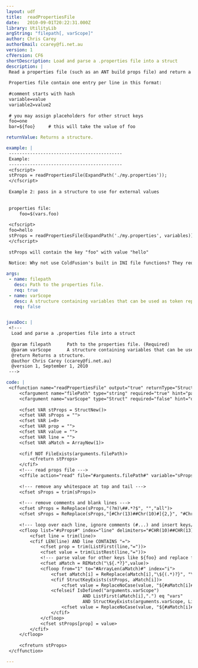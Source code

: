 ```yaml
---
layout: udf
title:  readPropertiesFile
date:   2010-09-01T20:22:31.000Z
library: UtilityLib
argString: "filepath[, varScope]"
author: Chris Carey
authorEmail: ccarey@fi.net.au
version: 1
cfVersion: CF6
shortDescription: Load and parse a .properties file into a struct
description: |
 Read a properties file (such as an ANT build props file) and return a structure.
 
 Properties file contain one entry per line in this format:
 
 #comment starts with hash
 variable=value
 variable2=value2
 
 # you may assign placeholders for other struct keys
 foo=one
 bar=${foo}     # this will take the value of foo

returnValue: Returns a structure.

example: |
 -------------------------------------------
 Example:
 -------------------------------------------
 <cfscript>
 stProps = readPropertiesFile(ExpandPath('./my.properties'));
 </cfscript>
 
 Example 2: pass in a structure to use for external values
 
 
 properties file:
     foo=$(vars.foo)
 
 <cfscript>
 foo=hello
 stProps = readPropertiesFile(ExpandPath('./my.properties', variables));
 </cfscript>
 
 stProps will contain the key "foo" with value "hello"
 
 Notice: Why not use ColdFusion's built in INI file functions? They require sections and do not support recognizing comments.

args:
 - name: filepath
   desc: Path to the properties file.
   req: true
 - name: varScope
   desc: A structure containing variables that can be used as token replacements within the properties file.
   req: false


javaDoc: |
 <!---
  Load and parse a .properties file into a struct
  
  @param filepath      Path to the properties file. (Required)
  @param varScope      A structure containing variables that can be used as token replacements within the properties file. (Optional)
  @return Returns a structure. 
  @author Chris Carey (ccarey@fi.net.au) 
  @version 1, September 1, 2010 
 --->

code: |
 <cffunction name="readPropertiesFile" output="true" returnType="Struct" hint="Read a properties file and return a structure">
     <cfargument name="filePath" type="string" required="true" hint="path to properties file">
     <cfargument name="varScope" type="Struct" required="false" hint="optional variable scope for value replacement">
 
     <cfset VAR stProps = StructNew()>
     <cfset VAR sProps = "">
     <cfset VAR i=0>
     <cfset VAR prop = "">
     <cfset VAR value = "">
     <cfset VAR line = "">
     <cfset VAR aMatch = ArrayNew(1)>
 
     <cfif NOT FileExists(arguments.filePath)>
         <cfreturn stProps>
     </cfif>
     <!--- read props file --->
     <cffile action="read" file="#arguments.filePath#" variable="sProps">
 
     <!--- remove any whitespace at top and tail --->
     <cfset sProps = trim(sProps)>
 
     <!--- remove comments and blank lines --->
     <cfset sProps = ReReplace(sProps,"(?m)\##.*?$", "","all")>
     <cfset sProps = ReReplace(sProps,"[#Chr(13)##Chr(10)#]{2,}", "#Chr(13)##Chr(10)#","all")>
 
     <!--- loop over each line, ignore comments (#...) and insert keys/values into return struct --->
     <cfloop list="#sProps#" index="line" delimiters="#CHR(10)##CHR(13)#">
         <cfset line = trim(line)>
         <cfif LEN(line) AND line CONTAINS "=">
             <cfset prop = trim(ListFirst(line,"="))>
             <cfset value = trim(ListRest(line,"="))>
             <!--- parse value for other keys like ${foo} and replace from previously created struct keys --->
             <cfset aMatch = REMatch("\${.*?}",value)>
             <cfloop from="1" to="#ArrayLen(aMatch)#" index="i">
                 <cfset aMatch[i] = ReReplace(aMatch[i],"\${(.*)?}", "\1")>
                 <cfif StructKeyExists(stProps, aMatch[i])>
                     <cfset value = ReplaceNoCase(value, "${#aMatch[i]#}", stProps[aMatch[i]], "all")>
                 <cfelseif IsDefined("arguments.varScope")
                             AND ListFirst(aMatch[i],".") eq "vars"
                             AND StructKeyExists(arguments.varScope, ListRest(aMatch[i], "."))>
                     <cfset value = ReplaceNoCase(value, "${#aMatch[i]#}", arguments.varScope[ListRest(aMatch[i], ".")], "all")>
                 </cfif>
             </cfloop>
             <cfset stProps[prop] = value>
         </cfif>
     </cfloop>
 
     <cfreturn stProps>
 </cffunction>

---
```


